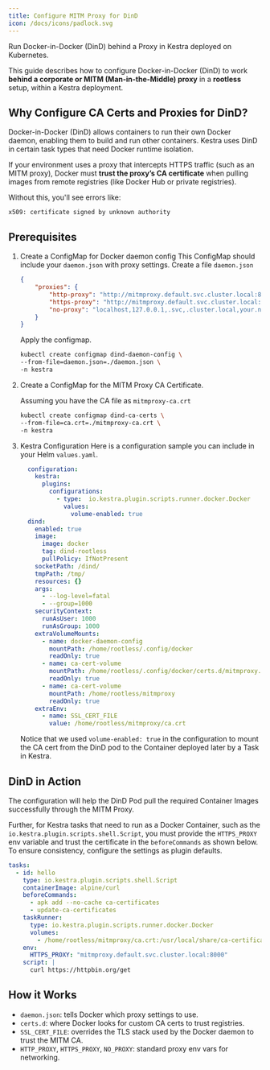 ```yaml
---
title: Configure MITM Proxy for DinD
icon: /docs/icons/padlock.svg
---
```

Run Docker-in-Docker (DinD) behind a Proxy in Kestra deployed on Kubernetes.

This guide describes how to configure Docker-in-Docker (DinD) to work **behind a corporate or MITM (Man-in-the-Middle) proxy** in a **rootless** setup, within a Kestra deployment.

## Why Configure CA Certs and Proxies for DinD?

Docker-in-Docker (DinD) allows containers to run their own Docker daemon, enabling them to build and run other containers. Kestra uses DinD in certain task types that need Docker runtime isolation.

If your environment uses a proxy that intercepts HTTPS traffic (such as an MITM proxy), Docker must **trust the proxy’s CA certificate** when pulling images from remote registries (like Docker Hub or private registries).

Without this, you'll see errors like:

```text
x509: certificate signed by unknown authority
```

## Prerequisites
1. Create a ConfigMap for Docker daemon config
This ConfigMap should include your `daemon.json` with proxy settings.
    Create a file `daemon.json`
    ```json
    {
        "proxies": {
            "http-proxy": "http://mitmproxy.default.svc.cluster.local:8000",
            "https-proxy": "http://mitmproxy.default.svc.cluster.local:8000",
            "no-proxy": "localhost,127.0.0.1,.svc,.cluster.local,your.nexus.domain.com,kestra-minio"
        }
    }
    ```
    Apply the configmap.
    ```bash
    kubectl create configmap dind-daemon-config \
    --from-file=daemon.json=./daemon.json \
    -n kestra
    ```
2. Create a ConfigMap for the MITM Proxy CA Certificate.
    
    Assuming you have the CA file as `mitmproxy-ca.crt`
    
    ```bash
    kubectl create configmap dind-ca-certs \
    --from-file=ca.crt=./mitmproxy-ca.crt \
    -n kestra
    ```
3. Kestra Configuration
    Here is a configuration sample you can include in your Helm `values.yaml`.
    ```yaml
      configuration: 
        kestra:
          plugins:
            configurations:
              - type:  io.kestra.plugin.scripts.runner.docker.Docker
                values:
                  volume-enabled: true
      dind:
        enabled: true
        image:
          image: docker
          tag: dind-rootless
          pullPolicy: IfNotPresent
        socketPath: /dind/
        tmpPath: /tmp/
        resources: {}
        args:
          - --log-level=fatal
          - --group=1000
        securityContext:
          runAsUser: 1000
          runAsGroup: 1000
        extraVolumeMounts:
          - name: docker-daemon-config
            mountPath: /home/rootless/.config/docker
            readOnly: true
          - name: ca-cert-volume
            mountPath: /home/rootless/.config/docker/certs.d/mitmproxy.default.svc.cluster.local:8000
            readOnly: true
          - name: ca-cert-volume
            mountPath: /home/rootless/mitmproxy
            readOnly: true
        extraEnv:
          - name: SSL_CERT_FILE 
            value: /home/rootless/mitmproxy/ca.crt
    ```
    Notice that we used `volume-enabled: true` in the configuration to mount the CA cert from the DinD pod to the Container deployed later by a Task in Kestra.  

## DinD in Action

The configuration will help the DinD Pod pull the required Container Images successfully through the MITM Proxy.

Further, for Kestra tasks that need to run as a Docker Container, such as the `io.kestra.plugin.scripts.shell.Script`, you must provide the `HTTPS_PROXY` env variable and trust the certificate in the `beforeCommands` as shown below.
To ensure consistency, configure the settings as plugin defaults.
```yaml
tasks:
  - id: hello
    type: io.kestra.plugin.scripts.shell.Script
    containerImage: alpine/curl
    beforeCommands:
      - apk add --no-cache ca-certificates
      - update-ca-certificates  
    taskRunner: 
      type: io.kestra.plugin.scripts.runner.docker.Docker
      volumes:
        - /home/rootless/mitmproxy/ca.crt:/usr/local/share/ca-certificates/mitmproxy.crt
    env:
      HTTPS_PROXY: "mitmproxy.default.svc.cluster.local:8000"
    script: |
      curl https://httpbin.org/get 
```

##  How it Works
- `daemon.json`: tells Docker which proxy settings to use.
- `certs.d`: where Docker looks for custom CA certs to trust registries.
- `SSL_CERT_FILE`: overrides the TLS stack used by the Docker daemon to trust the MITM CA.
- `HTTP_PROXY`, `HTTPS_PROXY`, `NO_PROXY`: standard proxy env vars for networking.